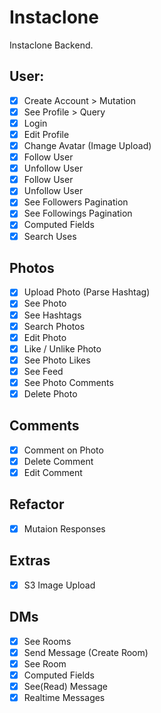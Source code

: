 # Instaclone

Instaclone Backend.

## User:

- [x] Create Account > Mutation
- [x] See Profile > Query
- [x] Login
- [x] Edit Profile
- [x] Change Avatar (Image Upload)
- [x] Follow User
- [x] Unfollow User
- [x] Follow User
- [x] Unfollow User
- [x] See Followers Pagination
- [x] See Followings Pagination
- [x] Computed Fields
- [x] Search Uses

## Photos

- [x] Upload Photo (Parse Hashtag)
- [x] See Photo
- [x] See Hashtags
- [x] Search Photos
- [x] Edit Photo
- [x] Like / Unlike Photo
- [x] See Photo Likes
- [x] See Feed
- [x] See Photo Comments
- [x] Delete Photo

## Comments

- [x] Comment on Photo
- [x] Delete Comment
- [x] Edit Comment

## Refactor

- [x] Mutaion Responses

## Extras

- [x] S3 Image Upload

## DMs

- [x] See Rooms
- [x] Send Message (Create Room)
- [x] See Room
- [x] Computed Fields
- [x] See(Read) Message
- [x] Realtime Messages
